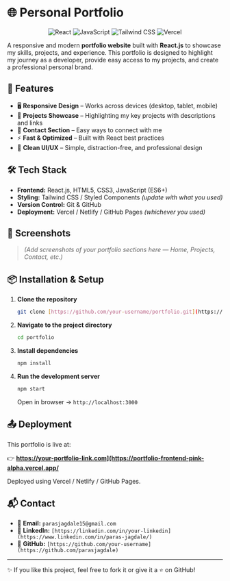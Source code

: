 # 🌐 Personal Portfolio

<div align="center">

![React](https://img.shields.io/badge/React-20232A?style=for-the-badge&logo=react&logoColor=61DAFB)
![JavaScript](https://img.shields.io/badge/JavaScript-F7DF1E?style=for-the-badge&logo=javascript&logoColor=black)
![Tailwind CSS](https://img.shields.io/badge/Tailwind_CSS-38B2AC?style=for-the-badge&logo=tailwind-css&logoColor=white)
![Vercel](https://img.shields.io/badge/Vercel-000000?style=for-the-badge&logo=vercel&logoColor=white)
</div>

A responsive and modern **portfolio website** built with **React.js** to showcase my skills, projects, and experience. This portfolio is designed to highlight my journey as a developer, provide easy access to my projects, and create a professional personal brand.

## 🚀 Features

-   🖥️ **Responsive Design** – Works across devices (desktop, tablet, mobile)
-   📂 **Projects Showcase** – Highlighting my key projects with descriptions and links
-   📧 **Contact Section** – Easy ways to connect with me
-   ⚡ **Fast & Optimized** – Built with React best practices
-   🎨 **Clean UI/UX** – Simple, distraction-free, and professional design

## 🛠️ Tech Stack

-   **Frontend:** React.js, HTML5, CSS3, JavaScript (ES6+)
-   **Styling:** Tailwind CSS / Styled Components *(update with what you used)*
-   **Version Control:** Git & GitHub
-   **Deployment:** Vercel / Netlify / GitHub Pages *(whichever you used)*

## 📸 Screenshots

> *(Add screenshots of your portfolio sections here — Home, Projects, Contact, etc.)*

## 📦 Installation & Setup

1.  **Clone the repository**
    ```bash
    git clone [https://github.com/your-username/portfolio.git](https://github.com/your-username/portfolio.git)
    ```
2.  **Navigate to the project directory**
    ```bash
    cd portfolio
    ```
3.  **Install dependencies**
    ```bash
    npm install
    ```
4.  **Run the development server**
    ```bash
    npm start
    ```
    Open in browser → `http://localhost:3000`

## 📤 Deployment

This portfolio is live at:

👉 **https://your-portfolio-link.com](https://portfolio-frontend-pink-alpha.vercel.app/**

Deployed using Vercel / Netlify / GitHub Pages.

## 📬 Contact

-   📧 **Email:** `parasjagdale15@gmail.com`
-   💼 **LinkedIn:** `[https://linkedin.com/in/your-linkedin](https://www.linkedin.com/in/paras-jagdale/)`
-   🐙 **GitHub:** `[https://github.com/your-username](https://github.com/parasjagdale)`

---

✨ If you like this project, feel free to fork it or give it a ⭐ on GitHub!
